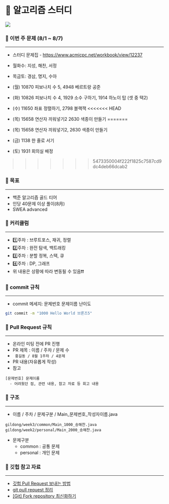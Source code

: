 # :potato: 알고리즘 스터디
<img src="https://img.shields.io/badge/JAVA-007396?style=flat&logo=Java&logoColor=white"/>

### :pushpin: 이번 주 문제 (8/1 ~ 8/7)
***
  * 스터디 문제집 - https://www.acmicpc.net/workbook/view/12237
  * 월화수: 지성, 해찬, 서정
  * 목금토: 경삼, 명지, 수아
  
  * (월) 10870  피보나치 수 5, 4948 베르트랑 공준
  * (화) 10826 피보나치 수 4, 1929 소수 구하기, 1914 하노이 탑 (셋 중 택2)
  * (수) 11650 좌표 정렬하기, 2798 블랙잭
<<<<<<< HEAD
  * (목) 15658 연산자 끼워넣기2 2630 색종이 만들기
=======
  * (목) 15658 연산자 끼워넣기2, 2630 색종이 만들기
  * (금) 1138 한 줄로 서기
  * (토) 1931 회의실 배정
>>>>>>> 5473350004f222f1825c7587cd9dc4deb66dcab2

### :pushpin: 목표
***
  * 백준 알고리즘 골드 티어
  * 인당 40문제 이상 풀이(8月)
  * SWEA advanced
  
### :pushpin: 커리큘럼
***
  * :one:주차 : 브루트포스, 재귀, 정렬
  * :two:주차 : 완전 탐색, 백트래킹
  * :three:주차 : 분할 정복, 스택, 큐
  * :four:주차 : DP, 그래프
  * 위 내용은 상황에 따라 변동될 수 있음:exclamation::exclamation:
  
### :pushpin: commit 규칙
***
  * commit 메세지: 문제번호 문제이름 난이도
  ```bash
  git commit -m "1000 Hello World 브론즈5"
  ```
  
### :pushpin: Pull Request 규칙
***
  * 온라인 미팅 전에 PR 진행
  * PR 제목 : 이름 / 주차 / 문제 수
  * <code> 홍길동 / 8월 1주차 / 4문제 </code>
  * PR 내용(자유롭게 작성)
  * 참고
  ```
  [문제번호] 문제이름
    - 어려웠던 점, 관련 내용, 참고 자료 등 회고 내용
  ```
  
### :pushpin: 구조
***
  * 이름 / 주차 / 문제구분 / Main_문제번호_작성자이름.java
  ```
  gildong/week3/common/Main_1000_송해찬.java
  gildong/week2/personal/Main_2000_송해찬.java
  ```
  * 문제구분
    + common : 공통 문제
    + personal : 개인 문제
  
### :pushpin: 깃헙 참고 자료
***
  * [깃헙 Pull Request 보내는 방법](https://inpa.tistory.com/entry/GIT-%E2%9A%A1%EF%B8%8F-%EA%B9%83%ED%97%99-PRPull-Request-%EB%B3%B4%EB%82%B4%EB%8A%94-%EB%B0%A9%EB%B2%95-folk-issue#%EC%BD%94%EB%93%9C_%EA%B8%B0%EC%97%AC_%EC%9B%90%EB%A6%AC_(Fork_%EC%99%80_Pull_Request_(PR)))
  * [git pull request 정리](https://dkmqflx.github.io/development/2021/04/17/git-pr/)
  * [[Git] Fork repository 최신화하기](https://sukvvon.tistory.com/78)
